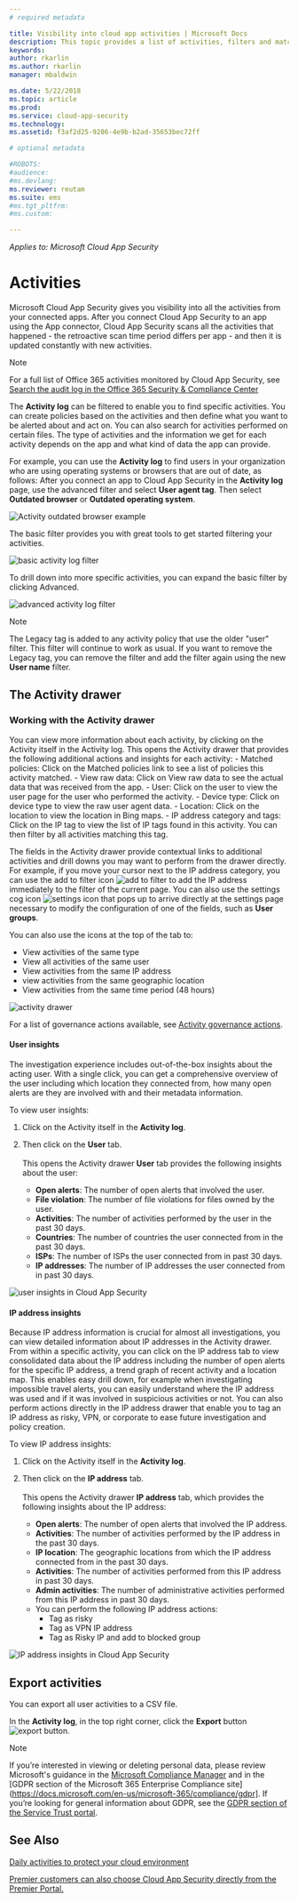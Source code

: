 ```yaml
---
# required metadata

title: Visibility into cloud app activities | Microsoft Docs
description: This topic provides a list of activities, filters and match parameters that can be applied to activity policies.
keywords:
author: rkarlin
ms.author: rkarlin
manager: mbaldwin

ms.date: 5/22/2018
ms.topic: article
ms.prod:
ms.service: cloud-app-security
ms.technology:
ms.assetid: f3af2d25-9286-4e9b-b2ad-35653bec72ff

# optional metadata

#ROBOTS:
#audience:
#ms.devlang:
ms.reviewer: reutam
ms.suite: ems
#ms.tgt_pltfrm:
#ms.custom:

---
```


*Applies to: Microsoft Cloud App Security*


# Activities
Microsoft Cloud App Security gives you visibility into all the activities from your connected apps. After you connect Cloud App Security to an app using the App connector, Cloud App Security scans all the activities that happened - the retroactive scan time period differs per app - and then it is updated constantly with new activities. 

> [!NOTE] 
> For a full list of Office 365 activities monitored by Cloud App Security, see [Search the audit log in the Office 365 Security & Compliance Center](https://support.office.com/article/Search-the-audit-log-in-the-Office-365-Security-Compliance-Center-0d4d0f35-390b-4518-800e-0c7ec95e946c?ui=en-US&rs=en-US&ad=US#ID0EABAAA=Audited_activities)

The **Activity log** can be filtered to enable you to find specific activities. You can create policies based on the activities and then define what you want to be alerted about and act on. You can also search for activities performed on certain files. The type of activities and the information we get for each activity depends on the app and what kind of data the app can provide. 

For example, you can use the **Activity log** to find users in your organization who are using operating systems or browsers that are out of date, as follows:
After you connect an app to Cloud App Security in the **Activity log** page, use the advanced filter and select **User agent tag**. Then select **Outdated browser** or **Outdated operating system**.

 ![Activity outdated browser example](media/activity-example-outdated.png)
 
The basic filter provides you with great tools to get started filtering your activities.

 ![basic activity log filter](media/activity-log-filter-basic.png)

To drill down into more specific activities, you can expand the basic filter by clicking Advanced.

 ![advanced activity log filter](media/activity-log-filter-advanced.png)

> [!NOTE] 
> The Legacy tag is added to any activity policy that use the older "user" filter. This filter will continue to work as usual. If you want to remove the Legacy tag, you can remove the filter and add the filter again using the new **User name** filter.
 
## The Activity drawer

### Working with the Activity drawer

You can view more information about each activity, by clicking on the Activity itself in the Activity log. This opens the Activity drawer that provides the following additional actions and insights for each activity:
    - Matched policies: Click on the Matched policies link to see a list of policies this activity matched.
    - View raw data: Click on View raw data to see the actual data that was received from the app.
    - User: Click on the user to view the user page for the user who performed the activity. 
    - Device type: Click on device type to view the raw user agent data. 
    - Location: Click on the location to view the location in Bing maps.
    - IP address category and tags: Click on the IP tag to view the list of IP tags found in this activity. You can then filter by all activities matching this tag.    

 The fields in the Activity drawer provide contextual links to additional activities and drill downs you may want to perform from the drawer directly. For example, if you move your cursor next to the IP address category, you can use the add to filter icon ![add to filter](./media/add-to-filter-icon.png) to add the IP address immediately to the filter of the current page. You can also use the settings cog icon ![settings icon](./media/contextual-settings-icon.png) that pops up to arrive directly at the settings page necessary to modify the configuration of one of the fields, such as **User groups**.

 You can also use the icons at the top of the tab to:
 - View activities of the same type
 - View all activities of the same user
 - View activities from the same IP address
 - view activities from the same geographic location
 - View activities from the same time period (48 hours)
 
![activity drawer](./media/activity-drawer.png "activity drawer")  
  
For a list of governance actions available, see [Activity governance actions](governance-actions.md#activity-governance-actions).

#### User insights

The investigation experience includes out-of-the-box insights about the acting user. With a single click, you can get a comprehensive overview of the user including which location they connected from, how many open alerts are they are involved with and their metadata information.

To view user insights:

1. Click on the Activity itself in the **Activity log**.

2. Then click on the **User** tab. <br></br> This opens the Activity drawer **User** tab provides the following insights about the user:
    - **Open alerts**: The number of open alerts that involved the user.
    - **File violation**: The number of file violations for files owned by the user.
    - **Activities**: The number of activities performed by the user in the past 30 days.
    - **Countries**: The number of countries the user connected from in the past 30 days.
    - **ISPs**: The number of ISPs the user connected from in past 30 days.
    - **IP addresses**: The number of IP addresses the user connected from in past 30 days.

![user insights in Cloud App Security](./media/user-insights.png)

#### IP address insights

Because IP address information is crucial for almost all investigations, you can view detailed information about IP addresses in the Activity drawer. From within a specific activity, you can click on the IP address tab to view consolidated data about the IP address including the number of open alerts for the specific IP address, a trend graph of recent activity and a location map. This enables easy drill down, for example when investigating impossible travel alerts, you can easily understand where the IP address was used and if it was involved in suspicious activities or not. You can also perform actions directly in the IP address drawer that enable you to tag an IP address as risky, VPN, or corporate to ease future investigation and policy creation.

To view IP address insights:

1. Click on the Activity itself in the **Activity log**.

2. Then click on the **IP address** tab. <br></br> This opens the Activity drawer **IP address** tab, which provides the following insights about the IP address:
    - **Open alerts**: The number of open alerts that involved the IP address.
    - **Activities**: The number of activities performed by the IP address in the past 30 days.
    - **IP location**: The geographic locations from which the IP address connected from in the past 30 days.
    - **Activities**: The number of activities performed from this IP address in past 30 days.
    - **Admin activities**: The number of administrative activities performed from this IP address in past 30 days.
    - You can perform the following IP address actions:
        - Tag as risky 
        - Tag as VPN IP address
        - Tag as Risky IP and add to blocked group


![IP address insights in Cloud App Security](./media/ip-address-insights.png)

## Export activities <a name="export"></a>

You can export all user activities to a CSV file. 

In the **Activity log**, in the top right corner, click the **Export** button ![export button](export-button.png).

> [!NOTE]
> If you’re interested in viewing or deleting personal data, please review Microsoft's guidance in the [Microsoft Compliance Manager](https://servicetrust.microsoft.com/ComplianceManager) and in the [GDPR section of the Microsoft 365 Enterprise Compliance site](https://docs.microsoft.com/en-us/microsoft-365/compliance/gdpr]. If you’re looking for general information about GDPR, see the [GDPR section of the Service Trust portal](https://servicetrust.microsoft.com/ViewPage/GDPRGetStarted).


## See Also  
[Daily activities to protect your cloud environment](daily-activities-to-protect-your-cloud-environment.md)   

[Premier customers can also choose Cloud App Security directly from the Premier Portal.](https://premier.microsoft.com/)  
  
  